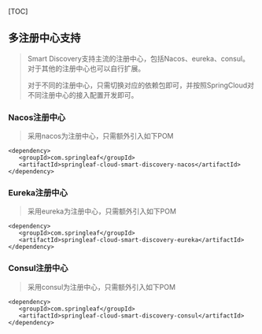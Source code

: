﻿[TOC]

## 多注册中心支持

> Smart Discovery支持主流的注册中心，包括Nacos、eureka、consul。对于其他的注册中心也可以自行扩展。
>
> 对于不同的注册中心，只需切换对应的依赖包即可，并按照SpringCloud对不同注册中心的接入配置开发即可。



### Nacos注册中心

> 采用nacos为注册中心，只需额外引入如下POM

```
<dependency>
   <groupId>com.springleaf</groupId>
   <artifactId>springleaf-cloud-smart-discovery-nacos</artifactId>
</dependency>
```



### Eureka注册中心

> 采用eureka为注册中心，只需额外引入如下POM

```
<dependency>
   <groupId>com.springleaf</groupId>
   <artifactId>springleaf-cloud-smart-discovery-eureka</artifactId>
</dependency>
```



### Consul注册中心

> 采用consul为注册中心，只需额外引入如下POM

```
<dependency>
   <groupId>com.springleaf</groupId>
   <artifactId>springleaf-cloud-smart-discovery-consul</artifactId>
</dependency>
```



